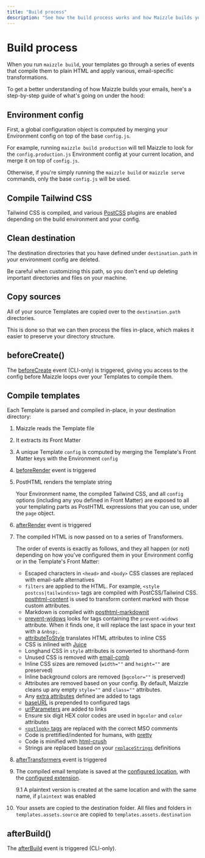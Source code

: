 ```yaml
---
title: "Build process"
description: "See how the build process works and how Maizzle builds your emails."
---
```


# Build process

When you run `maizzle build`, your templates go through a series of events that compile them to plain HTML and apply various, email-specific transformations.

To get a better understanding of how Maizzle builds your emails, here's a step-by-step guide of what's going on under the hood:

## Environment config

First, a global configuration object is computed by merging your Environment config on top of the base `config.js`.

For example, running `maizzle build production` will tell Maizzle to look for the `config.production.js` Environment config at your current location, and merge it on top of `config.js`.

Otherwise, if you're simply running the `maizzle build` or `maizzle serve` commands, only the base `config.js` will be used.

## Compile Tailwind CSS

Tailwind CSS is compiled, and various [PostCSS](https://postcss.org/) plugins are enabled depending on the build environment and your config.

## Clean destination

The destination directories that you have defined under `destination.path` in your environment config are deleted.

<Alert type="warning">Be careful when customizing this path, so you don't end up deleting important directories and files on your machine.</Alert>

## Copy sources

All of your source Templates are copied over to the `destination.path` directories.

This is done so that we can then process the files in-place, which makes it easier to preserve your directory structure.

## beforeCreate()

The [beforeCreate](/docs/events#beforecreate) event (CLI-only) is triggered, giving you access to the config before Maizzle loops over your Templates to compile them.

## Compile templates

Each Template is parsed and compiled in-place, in your destination directory:

1. Maizzle reads the Template file

2. It extracts its Front Matter

3. A unique Template `config` is computed by merging the Template's Front Matter keys with the Environment `config`

4. [beforeRender](/docs/events#beforerender) event is triggered

5. PostHTML renders the template string

    Your Environment name, the compiled Tailwind CSS, and all `config` options (including any you defined in Front Matter) are exposed to all your templating parts as PostHTML expressions that you can use, under the `page` object.

6. [afterRender](/docs/events#afterrender) event is triggered

7. The compiled HTML is now passed on to a series of Transformers.

    The order of events is exactly as follows, and they all happen (or not) depending on how you've configured them in your Environment config or in the Template's Front Matter:

    - Escaped characters in `<head>` and `<body>` CSS classes are replaced with email-safe alternatives
    - `filters` are applied to the HTML. For example, `<style postcss|tailwindcss>` tags are compiled with PostCSS/Tailwind CSS. [posthtml-content](https://github.com/posthtml/posthtml-content) is used to transform content marked with those custom attributes.
    - Markdown is compiled with [posthtml-markdownit](https://github.com/posthtml/posthtml-markdownit)
    - [prevent-widows](https://github.com/bashaus/prevent-widows) looks for tags containing the `prevent-widows` attribute. When it finds one, it will replace the last space in your text with a `&nbsp;`.
    - [attributeToStyle](/docs/transformers/inline-css#attribute-to-style) translates HTML attributes to inline CSS
    - CSS is inlined with [Juice](https://github.com/Automattic/juice)
    - Longhand CSS in `style` attributes is converted to shorthand-form
    - Unused CSS is removed with [email-comb](https://www.npmjs.com/package/email-comb)
    - Inline CSS sizes are removed (`width=""` and `height=""` are preserved)
    - Inline background colors are removed (`bgcolor=""` is preserved)
    - Attributes are removed based on your config. By default, Maizzle cleans up any empty `style=""` and `class=""` attributes.
    - Any [extra attributes](/docs/transformers/add-attributes) defined are added to tags
    - [baseURL](/docs/transformers/base-url) is prepended to configured tags
    - [urlParameters](/docs/transformers/url-parameters) are added to links
    - Ensure six digit HEX color codes are used in `bgcolor` and `color` attributes
    - [`<outlook>` tags](/docs/tags#outlook) are replaced with the correct MSO comments
    - Code is prettified/indented for humans, with [pretty](https://www.npmjs.com/package/pretty)
    - Code is minified with [html-crush](https://www.npmjs.com/package/html-crush)
    - Strings are replaced based on your [`replaceStrings`](/docs/transformers/replace-strings) definitions

8. [afterTransformers](/docs/events#aftertransformers) event is triggered

9. The compiled email template is saved at the [configured location](/docs/configuration/templates#path), with the [configured extension](/docs/configuration/templates#extension).

    9.1 A plaintext version is created at the same location and with the same name, if `plaintext` was enabled

10. Your assets are copied to the destination folder. All files and folders in `templates.assets.source` are copied to `templates.assets.destination`

## afterBuild()

The [afterBuild](/docs/events#afterbuild) event is triggered (CLI-only).
